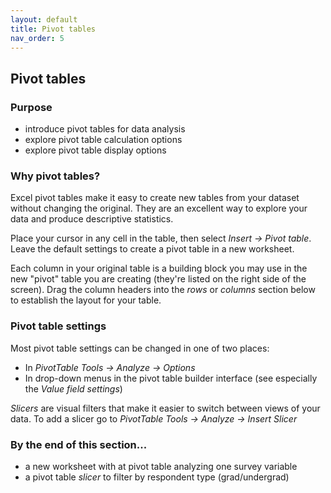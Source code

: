 ```yaml
---
layout: default
title: Pivot tables
nav_order: 5
---
```


## Pivot tables

### Purpose
- introduce pivot tables for data analysis
- explore pivot table calculation options
- explore pivot table display options

### Why pivot tables?

Excel pivot tables make it easy to create new tables from your dataset without changing the original. They are an excellent way to explore your data and produce descriptive statistics.

Place your cursor in any cell in the table, then select *Insert -> Pivot table*.  Leave the default settings to create a pivot table in a new worksheet.

Each column in your original table is a building block you may use in the new "pivot" table you are creating (they're listed on the right side of the screen).  Drag the column headers into the *rows* or *columns* section below to establish the layout for your table.

### Pivot table settings
Most pivot table settings can be changed in one of two places:
- In *PivotTable Tools -> Analyze -> Options*
- In drop-down menus in the pivot table builder interface (see especially the *Value field settings*)

*Slicers* are visual filters that make it easier to switch between views of your data. To add a slicer go to *PivotTable Tools -> Analyze -> Insert Slicer*



### By the end of this section...

- a new worksheet with at pivot table analyzing one survey variable
- a pivot table *slicer* to filter by respondent type (grad/undergrad)

